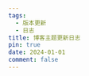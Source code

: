 ```yaml
---
tags:
  - 版本更新
  - 日志
title: 博客主题更新日志
pin: true
date: 2024-01-01
comment: false
---
```


<!--@include: @/../CHANGELOG.md -->


